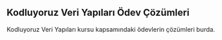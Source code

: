 ## Kodluyoruz Veri Yapıları Ödev Çözümleri
Kodluyoruz Veri Yapıları kursu kapsamındaki ödevlerin çözümleri burda.